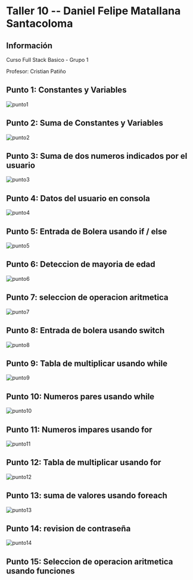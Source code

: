 <h1>Taller 10 -- Daniel Felipe Matallana Santacoloma</h1>
<h2>Información</h2>
<p>Curso Full Stack Basico - Grupo 1</p>
<p>Profesor: Cristian Patiño</p>

<h2>Punto 1: Constantes y Variables</h2>
<img src= "./public/images/punto-1.png" alt="punto1">

<h2>Punto 2: Suma de Constantes y Variables</h2>
<img src= "./public/images/punto-2.png" alt="punto2">

<h2>Punto 3: Suma de dos numeros indicados por el usuario</h2>
<img src= "./public/images/punto-3.png" alt="punto3">

<h2>Punto 4: Datos del usuario en consola </h2>
<img src= "./public/images/punto-4.png" alt="punto4">

<h2>Punto 5: Entrada de Bolera usando if / else </h2>
<img src= "./public/images/punto-5.png" alt="punto5">

<h2>Punto 6: Deteccion de mayoria de edad</h2>
<img src= "./public/images/punto-6.png" alt="punto6">

<h2>Punto 7: seleccion de operacion aritmetica</h2>
<img src= "./public/images/punto-7.png" alt="punto7">

<h2>Punto 8: Entrada de bolera usando switch</h2>
<img src= "./public/images/punto-8.png" alt="punto8">

<h2>Punto 9: Tabla de multiplicar usando while </h2>
<img src= "./public/images/punto-9.png" alt="punto9">

<h2>Punto 10: Numeros pares usando while</h2>
<img src= "./public/images/punto-10.png" alt="punto10">

<h2>Punto 11: Numeros impares usando for</h2>
<img src= "./public/images/punto-11.png" alt="punto11">

<h2>Punto 12: Tabla de multiplicar usando for</h2>
<img src= "./public/images/punto-12.png" alt="punto12">

<h2>Punto 13: suma de valores usando foreach</h2>
<img src= "./public/images/punto-13.png" alt="punto13">

<h2>Punto 14: revision de contraseña</h2>
<img src= "./public/images/punto-14.png" alt="punto14">

<h2>Punto 15: Seleccion de operacion aritmetica usando funciones </h2>